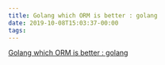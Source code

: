 ```yaml
---
title: Golang which ORM is better : golang
date: 2019-10-08T15:03:37-00:00
tags:
---
```


[Golang which ORM is better : golang](https://www.reddit.com/r/golang/comments/3ajqa6/golang_which_orm_is_better/)
